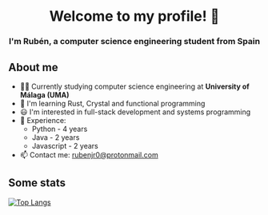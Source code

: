 <h1 align="center">Welcome to my profile! 👋</h1>
<h3 align="center">I'm Rubén, a computer science engineering student from Spain</h3>

## About me

- 👨‍🎓 Currently studying computer science engineering at **University of Málaga (UMA)**
- 🌱 I'm learning Rust, Crystal and functional programming
- 😃 I'm interested in full-stack development and systems programming
- 💬 Experience:
  - Python      - 4 years
  - Java        - 2 years
  - Javascript  - 2 years
- 📫 Contact me: [rubenjr0@protonmail.com](mailto:rubenjr0@protonmail.com)

## Some stats

[![Top Langs](https://github-readme-stats.vercel.app/api/top-langs/?username=rubenjr0&show_icons=true)](https://github.com/anuraghazra/github-readme-stats)

<!---
**rubenjr0/rubenjr0** is a ✨ _special_ ✨ repository because its `README.md` (this file) appears on your GitHub profile.
-->

